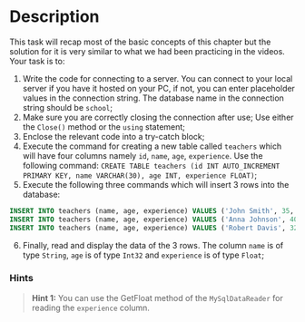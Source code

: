 # Description
This task will recap most of the basic concepts of this chapter but the solution for it is very similar to what we had been practicing in the videos. Your task is to:

1. Write the code for connecting to a server. You can connect to your local server if you have it hosted on your PC, if not, you can enter placeholder values in the connection string. The database name in the connection string should be `school`;
2. Make sure you are correctly closing the connection after use; Use either the `Close()` method or the `using` statement;
3. Enclose the relevant code into a try-catch block;
4. Execute the command for creating a new table called `teachers` which will have four columns namely `id`, `name`, `age`, `experience`. Use the following command: `CREATE TABLE teachers (id INT AUTO_INCREMENT PRIMARY KEY, name VARCHAR(30), age INT, experience FLOAT)`;
5. Execute the following three commands which will insert 3 rows into the database:
```sql
INSERT INTO teachers (name, age, experience) VALUES ('John Smith', 35, 5.5);
INSERT INTO teachers (name, age, experience) VALUES ('Anna Johnson', 40, 8.2);
INSERT INTO teachers (name, age, experience) VALUES ('Robert Davis', 32, 3.1);
```
6. Finally, read and display the data of the 3 rows. The column `name` is of type `String`, `age` is of type `Int32` and `experience` is of type `Float`;

### Hints
> **Hint 1:** You can use the GetFloat method of the `MySqlDataReader` for reading the `experience` column.
